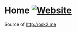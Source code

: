 # Home [![Website](https://img.shields.io/website-up-down-green-red/http/osk2.me.svg)](http://osk2.me)
Source of http://osk2.me
